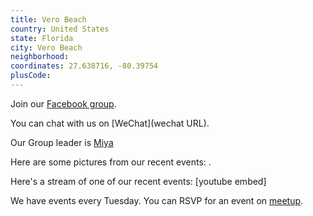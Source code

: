 ```yaml
---
title: Vero Beach
country: United States
state: Florida
city: Vero Beach
neighborhood: 
coordinates: 27.638716, -80.39754
plusCode:
---
```

Join our [Facebook group](https://www.facebook.com/groups/free.code.camp.vero.beach).

You can chat with us on [WeChat](wechat URL).

Our Group leader is [Miya](freecodecamp.org/miya)

Here are some pictures from our recent events:
![]().

Here's a stream of one of our recent events:
[youtube embed]

We have events every Tuesday. You can RSVP for an event on [meetup](meetupurl).
